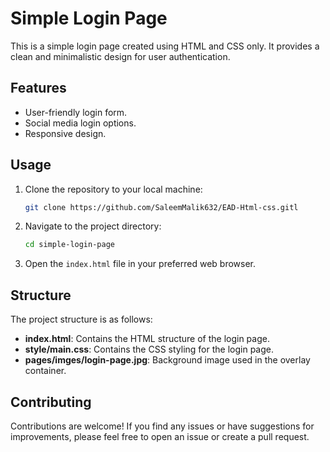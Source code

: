 # Simple Login Page

This is a simple login page created using HTML and CSS only. It provides a clean and minimalistic design for user authentication.

## Features

- User-friendly login form.
- Social media login options.
- Responsive design.

## Usage

1. Clone the repository to your local machine:

    ```bash
    git clone https://github.com/SaleemMalik632/EAD-Html-css.gitl
    ```

2. Navigate to the project directory:

    ```bash
    cd simple-login-page
    ```

3. Open the `index.html` file in your preferred web browser.

## Structure

The project structure is as follows:

- **index.html**: Contains the HTML structure of the login page.
- **style/main.css**: Contains the CSS styling for the login page.
- **pages/imges/login-page.jpg**: Background image used in the overlay container.

## Contributing

Contributions are welcome! If you find any issues or have suggestions for improvements, please feel free to open an issue or create a pull request.





